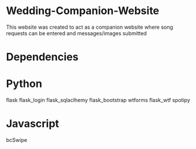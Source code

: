 # Wedding-Companion-Website
This website was created to act as a companion website where song requests can be entered and messages/images submitted

# Dependencies
# Python
flask
flask_login
flask_sqlaclhemy
flask_bootstrap
wtforms
flask_wtf
spotipy

# Javascript
bcSwipe
